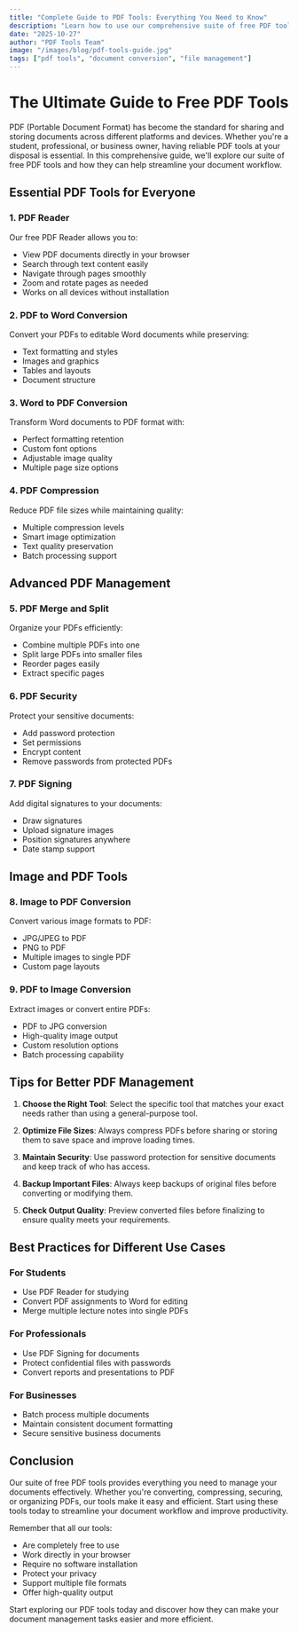 ```yaml
---
title: "Complete Guide to PDF Tools: Everything You Need to Know"
description: "Learn how to use our comprehensive suite of free PDF tools for all your document needs - from converting and compressing to editing and securing PDFs."
date: "2025-10-27"
author: "PDF Tools Team"
image: "/images/blog/pdf-tools-guide.jpg"
tags: ["pdf tools", "document conversion", "file management"]
---
```


# The Ultimate Guide to Free PDF Tools

PDF (Portable Document Format) has become the standard for sharing and storing documents across different platforms and devices. Whether you're a student, professional, or business owner, having reliable PDF tools at your disposal is essential. In this comprehensive guide, we'll explore our suite of free PDF tools and how they can help streamline your document workflow.

## Essential PDF Tools for Everyone

### 1. PDF Reader
Our free PDF Reader allows you to:
- View PDF documents directly in your browser
- Search through text content easily
- Navigate through pages smoothly
- Zoom and rotate pages as needed
- Works on all devices without installation

### 2. PDF to Word Conversion
Convert your PDFs to editable Word documents while preserving:
- Text formatting and styles
- Images and graphics
- Tables and layouts
- Document structure

### 3. Word to PDF Conversion
Transform Word documents to PDF format with:
- Perfect formatting retention
- Custom font options
- Adjustable image quality
- Multiple page size options

### 4. PDF Compression
Reduce PDF file sizes while maintaining quality:
- Multiple compression levels
- Smart image optimization
- Text quality preservation
- Batch processing support

## Advanced PDF Management

### 5. PDF Merge and Split
Organize your PDFs efficiently:
- Combine multiple PDFs into one
- Split large PDFs into smaller files
- Reorder pages easily
- Extract specific pages

### 6. PDF Security
Protect your sensitive documents:
- Add password protection
- Set permissions
- Encrypt content
- Remove passwords from protected PDFs

### 7. PDF Signing
Add digital signatures to your documents:
- Draw signatures
- Upload signature images
- Position signatures anywhere
- Date stamp support

## Image and PDF Tools

### 8. Image to PDF Conversion
Convert various image formats to PDF:
- JPG/JPEG to PDF
- PNG to PDF
- Multiple images to single PDF
- Custom page layouts

### 9. PDF to Image Conversion
Extract images or convert entire PDFs:
- PDF to JPG conversion
- High-quality image output
- Custom resolution options
- Batch processing capability

## Tips for Better PDF Management

1. **Choose the Right Tool**: Select the specific tool that matches your exact needs rather than using a general-purpose tool.

2. **Optimize File Sizes**: Always compress PDFs before sharing or storing them to save space and improve loading times.

3. **Maintain Security**: Use password protection for sensitive documents and keep track of who has access.

4. **Backup Important Files**: Always keep backups of original files before converting or modifying them.

5. **Check Output Quality**: Preview converted files before finalizing to ensure quality meets your requirements.

## Best Practices for Different Use Cases

### For Students
- Use PDF Reader for studying
- Convert PDF assignments to Word for editing
- Merge multiple lecture notes into single PDFs

### For Professionals
- Use PDF Signing for documents
- Protect confidential files with passwords
- Convert reports and presentations to PDF

### For Businesses
- Batch process multiple documents
- Maintain consistent document formatting
- Secure sensitive business documents

## Conclusion

Our suite of free PDF tools provides everything you need to manage your documents effectively. Whether you're converting, compressing, securing, or organizing PDFs, our tools make it easy and efficient. Start using these tools today to streamline your document workflow and improve productivity.

Remember that all our tools:
- Are completely free to use
- Work directly in your browser
- Require no software installation
- Protect your privacy
- Support multiple file formats
- Offer high-quality output

Start exploring our PDF tools today and discover how they can make your document management tasks easier and more efficient.